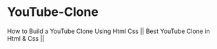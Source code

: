 # YouTube-Clone
How to Build a YouTube Clone Using Html Css || Best YouTube Clone in Html &amp; Css ||
